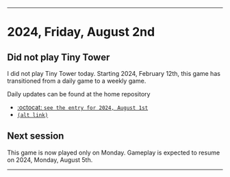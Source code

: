 
***

# 2024, Friday, August 2nd

## Did not play Tiny Tower

<!-- TODO: For each weekly entry, make sure the date is correct. The day of the week should be modified in 4 places !-->

I did not play Tiny Tower today. Starting 2024, February 12th, this game has transitioned from a daily game to a weekly game.

Daily updates can be found at the home repository

- [:octocat: `see the entry for 2024, August 1st`](https://github.com/seanpm2001/SeansLifeArchive_Images_TinyTower/tree/master/tiny%20tower/2024/08_August/01/) 
- [`(alt link)`](/tiny%20tower/2024/08_August/01/)

## Next session

This game is now played only on Monday. Gameplay is expected to resume on 2024, Monday, August 5th.

***
